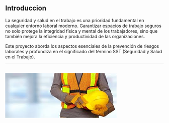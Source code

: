 ##  Introduccion

La seguridad y salud en el trabajo es una prioridad fundamental en cualquier entorno laboral moderno. Garantizar espacios de trabajo seguros no solo protege la integridad física y mental de los trabajadores, sino que también mejora la eficiencia y productividad de las organizaciones.

Este proyecto aborda los aspectos esenciales de la prevención de riesgos laborales y profundiza en el significado del término SST (Seguridad y Salud en el Trabajo).

---
![introduccion](img/introduccion.jpg)
---

